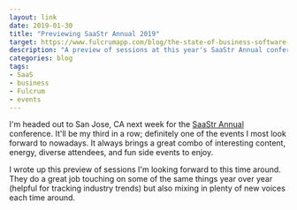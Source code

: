 ```yaml
---
layout: link
date: 2019-01-30
title: "Previewing SaaStr Annual 2019"
target: https://www.fulcrumapp.com/blog/the-state-of-business-software-at-saastr-annual/
description: "A preview of sessions at this year's SaaStr Annual conference."
categories: blog
tags:
- SaaS
- business
- Fulcrum
- events
---
```


I'm headed out to San Jose, CA next week for the [SaaStr Annual](https://www.saastrannual.com/ "SaaStr Annual") conference. It'll be my third in a row; definitely one of the events I most look forward to nowadays. It always brings a great combo of interesting content, energy, diverse attendees, and fun side events to enjoy.

I wrote up this preview of sessions I'm looking forward to this time around. They do a great job touching on some of the same things year over year (helpful for tracking industry trends) but also mixing in plenty of new voices each time around.
